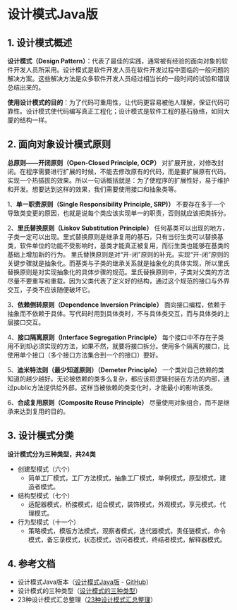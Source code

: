 # 设计模式Java版

## 1. 设计模式概述

**设计模式（Design Pattern）**：代表了最佳的实践，通常被有经验的面向对象的软件开发人员所采用。设计模式是软件开发人员在软件开发过程中面临的一般问题的解决方案。这些解决方法是众多软件开发人员经过相当长的一段时间的试验和错误总结出来的。

**使用设计模式的目的**：为了代码可重用性，让代码更容易被他人理解，保证代码可靠性。设计模式使代码编写真正工程化；设计模式是软件工程的基石脉络，如同大厦的结构一样。

## 2. 面向对象设计模式原则

**总原则——开闭原则（Open-Closed Principle, OCP）**
对扩展开放，对修改封闭。在程序需要进行扩展的时候，不能去修改原有的代码，而是要扩展原有代码，实现一个热插拔的效果。所以一句话概括就是：为了使程序的扩展性好，易于维护和开发。想要达到这样的效果，我们需要使用接口和抽象类等。

1、**单一职责原则（Single Responsibility Principle, SRP)）**
不要存在多于一个导致类变更的原因，也就是说每个类应该实现单一的职责，否则就应该把类拆分。

2、**里氏替换原则（Liskov Substitution Principle）**
任何基类可以出现的地方，子类一定可以出现。里式替换原则是继承复用的基石，只有当衍生类可以替换基类，软件单位的功能不受影响时，基类才能真正被复用，而衍生类也能够在基类的基础上增加新的行为。
里氏替换原则是对“开-闭”原则的补充。实现“开-闭”原则的关键步骤就是抽象化。而基类与子类的继承关系就是抽象化的具体实现，所以里氏替换原则是对实现抽象化的具体步骤的规范。里氏替换原则中，子类对父类的方法尽量不要重写和重载。因为父类代表了定义好的结构，通过这个规范的接口与外界交互，子类不应该随便破坏它。

3、**依赖倒转原则（Dependence Inversion Principle）**
面向接口编程，依赖于抽象而不依赖于具体。写代码时用到具体类时，不与具体类交互，而与具体类的上层接口交互。

4、**接口隔离原则（Interface Segregation Principle）**
每个接口中不存在子类用不到却必须实现的方法，如果不然，就要将接口拆分。使用多个隔离的接口，比使用单个接口（多个接口方法集合到一个的接口）要好。

5、**迪米特法则（最少知道原则）（Demeter Principle）**
一个类对自己依赖的类知道的越少越好。无论被依赖的类多么复杂，都应该将逻辑封装在方法的内部，通过public方法提供给外部。这样当被依赖的类变化时，才能最小的影响该类。

6、**合成复用原则（Composite Reuse Principle）**
尽量使用对象组合，而不是继承来达到复用的目的。

## 3. 设计模式分类

**设计模式分为三种类型，共24类**

- 创建型模式（六个）
  - 简单工厂模式，工厂方法模式，抽象工厂模式，单例模式，原型模式，建造者模式。
- 结构型模式（七个）
  - 适配器模式，桥接模式，组合模式，装饰模式，外观模式，享元模式，代理模式。
- 行为型模式（十一个）
  - 策略模式，模版方法模式，观察者模式，迭代器模式，责任链模式，命令模式，备忘录模式，状态模式，访问者模式，终结者模式，解释器模式。

## 4. 参考文档

- 设计模式Java版本（[设计模式Java版](https://gof.quanke.name/) - [GitHub](https://github.com/quanke/design-pattern-java)）
- 设计模式的三种类型（[设计模式的三种类型](https://blog.csdn.net/cyjch/article/details/51506525)）
- 23种设计模式汇总整理（[23种设计模式汇总整理](https://blog.csdn.net/jason0539/article/details/44956775)）